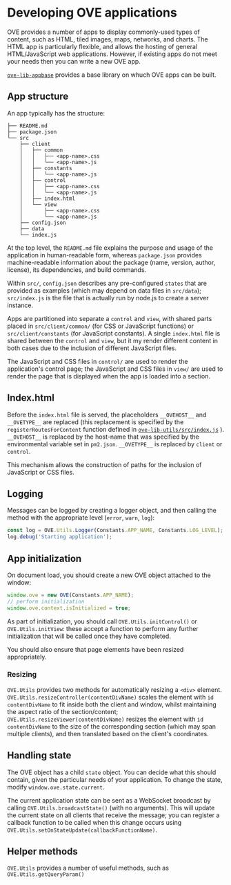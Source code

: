 #  Developing OVE applications

OVE provides a number of apps to display commonly-used types of content, such as HTML, tiled images, maps, networks, and charts.
The HTML app is particularly flexible, and allows the hosting of general HTML/JavaScript web applications.
However, if existing apps do not meet your needs then you can write a new OVE app.

[``ove-lib-appbase``](https://github.com/ove/ove/tree/master/packages/ove-lib-appbase) provides a base library on whuch OVE apps can be built.


## App structure

An app typically has the structure:

    ├── README.md
    ├── package.json
    └── src
        ├── client
        │   ├── common
        │   │   ├── <app-name>.css
        │   │   └── <app-name>.js
        │   ├── constants
        │   │   └── <app-name>.js
        │   ├── control
        │   │   ├── <app-name>.css
        │   │   └── <app-name>.js
        │   ├── index.html
        │   └── view
        │       ├── <app-name>.css
        │       └── <app-name>.js
        ├── config.json
        ├── data
        └── index.js

At the top level, the ``README.md`` file explains the purpose and usage of the application in human-readable form, whereas ``package.json`` provides machine-readable information about the package (name, version, author, license), its dependencies, and build commands.

Within ``src/``, ``config.json`` describes any pre-configured ``states`` that are provided as examples (which may depend on data files in ``src/data``); ``src/index.js`` is the file that is actually run by node.js to create a server instance.

Apps are partitioned into separate a ``control`` and ``view``, with shared parts placed in ``src/client/common/`` (for CSS or JavaScript functions) or ``src/client/constants`` (for JavaScript constants).
A single ``index.html`` file is shared between the ``control`` and ``view``, but it my render different content in both cases due to the inclusion of different JavaScript files.

The JavaScript and CSS files in ``control/``  are used to render the application's control page; the JavaScript and CSS files in ``view/`` are used to render the page that is displayed when the app is loaded into a section.


## Index.html

Before the ``index.html`` file is served, the placeholders ``__OVEHOST__`` and ``__OVETYPE__`` are replaced (this replacement is specified by the ``registerRoutesForContent`` function defined in [``ove-lib-utils/src/index.js``](https://github.com/ove/ove/blob/5661ed9447c83aaa8ecb4d767172145d876654a3/packages/ove-lib-utils/src/index.js#L125) ).
``__OVEHOST__`` is replaced by the host-name that was specified by the environmental variable set in ``pm2.json``.
``__OVETYPE__`` is replaced by ``client`` or ``control``.

This mechanism allows the construction of paths for the inclusion of JavaScript or CSS files.


## Logging

Messages can be logged by creating a logger object, and then calling the method with the appropriate level (``error``, ``warn``, ``log``):

```` JavaScript
const log = OVE.Utils.Logger(Constants.APP_NAME, Constants.LOG_LEVEL);
log.debug('Starting application');
````


## App initialization

On document load, you should create a new OVE object attached to the window:

```` JavaScript
window.ove = new OVE(Constants.APP_NAME);
// perform initialization
window.ove.context.isInitialized = true;
````

As part of initialization, you should call ``OVE.Utils.initControl()`` or ``OVE.Utils.initView``: these accept a  function to perform any further initialization that will be called once they have completed.

You should also ensure that page elements have been resized appropriately.


### Resizing

``OVE.Utils`` provides two methods for automatically resizing a ``<div>`` element.
``OVE.Utils.resizeController(contentDivName)`` scales the element with ``id`` ``contentDivName``  to fit inside both the client and window, whilst maintaining the aspect ratio of the section/content; ``OVE.Utils.resizeViewer(contentDivName)`` resizes the element with ``id`` ``contentDivName`` to the size of the corresponding section (which may span multiple clients), and then translated based on the client's coordinates.


## Handling state

The OVE object has a child ``state`` object.
You can decide what this should contain, given the particular needs of your application.
To change the state, modify ``window.ove.state.current``.

The current application state can be sent as a WebSocket broadcast by calling ``OVE.Utils.broadcastState()`` (with no arguments).
This will update the current state on all clients that receive the message; you can register a callback function to be called when this change occurs using ``OVE.Utils.setOnStateUpdate(callbackFunctionName)``.


## Helper methods

``OVE.Utils`` provides a number of useful methods, such as ``OVE.Utils.getQueryParam()``

